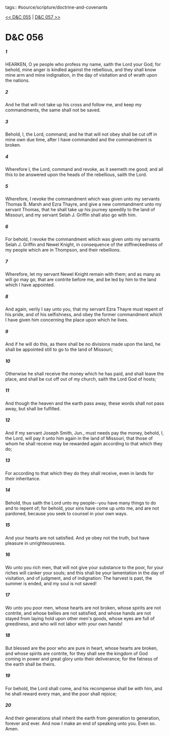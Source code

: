 tags:: #source/scripture/doctrine-and-covenants

[<< D&C 055](doctrine-and-covenants/D&C_055.md) | [D&C 057 >>](doctrine-and-covenants/D&C_057.md)

# D&C 056

##### 1

HEARKEN, O ye people who profess my name, saith the Lord your God; for behold, mine anger is kindled against the rebellious, and they shall know mine arm and mine indignation, in the day of visitation and of wrath upon the nations.

##### 2

And he that will not take up his cross and follow me, and keep my commandments, the same shall not be saved.

##### 3

Behold, I, the Lord, command; and he that will not obey shall be cut off in mine own due time, after I have commanded and the commandment is broken.

##### 4

Wherefore I, the Lord, command and revoke, as it seemeth me good; and all this to be answered upon the heads of the rebellious, saith the Lord.

##### 5

Wherefore, I revoke the commandment which was given unto my servants Thomas B. Marsh and Ezra Thayre, and give a new commandment unto my servant Thomas, that he shall take up his journey speedily to the land of Missouri, and my servant Selah J. Griffin shall also go with him.

##### 6

For behold, I revoke the commandment which was given unto my servants Selah J. Griffin and Newel Knight, in consequence of the stiffneckedness of my people which are in Thompson, and their rebellions.

##### 7

Wherefore, let my servant Newel Knight remain with them; and as many as will go may go, that are contrite before me, and be led by him to the land which I have appointed.

##### 8

And again, verily I say unto you, that my servant Ezra Thayre must repent of his pride, and of his selfishness, and obey the former commandment which I have given him concerning the place upon which he lives.

##### 9

And if he will do this, as there shall be no divisions made upon the land, he shall be appointed still to go to the land of Missouri;

##### 10

Otherwise he shall receive the money which he has paid, and shall leave the place, and shall be cut off out of my church, saith the Lord God of hosts;

##### 11

And though the heaven and the earth pass away, these words shall not pass away, but shall be fulfilled.

##### 12

And if my servant Joseph Smith, Jun., must needs pay the money, behold, I, the Lord, will pay it unto him again in the land of Missouri, that those of whom he shall receive may be rewarded again according to that which they do;

##### 13

For according to that which they do they shall receive, even in lands for their inheritance.

##### 14

Behold, thus saith the Lord unto my people--you have many things to do and to repent of; for behold, your sins have come up unto me, and are not pardoned, because you seek to counsel in your own ways.

##### 15

And your hearts are not satisfied. And ye obey not the truth, but have pleasure in unrighteousness.

##### 16

Wo unto you rich men, that will not give your substance to the poor, for your riches will canker your souls; and this shall be your lamentation in the day of visitation, and of judgment, and of indignation: The harvest is past, the summer is ended, and my soul is not saved!

##### 17

Wo unto you poor men, whose hearts are not broken, whose spirits are not contrite, and whose bellies are not satisfied, and whose hands are not stayed from laying hold upon other men's goods, whose eyes are full of greediness, and who will not labor with your own hands!

##### 18

But blessed are the poor who are pure in heart, whose hearts are broken, and whose spirits are contrite, for they shall see the kingdom of God coming in power and great glory unto their deliverance; for the fatness of the earth shall be theirs.

##### 19

For behold, the Lord shall come, and his recompense shall be with him, and he shall reward every man, and the poor shall rejoice;

##### 20

And their generations shall inherit the earth from generation to generation, forever and ever. And now I make an end of speaking unto you. Even so. Amen.
